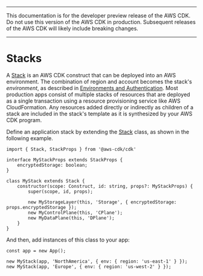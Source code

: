 --------

 This documentation is for the developer preview release of the AWS CDK\. Do not use this version of the AWS CDK in production\. Subsequent releases of the AWS CDK will likely include breaking changes\. 

--------

# Stacks<a name="stacks"></a>

A [Stack](https://awslabs.github.io/aws-cdk/refs/_aws-cdk_cdk.html#@aws-cdk/cdk.Stack) is an AWS CDK construct that can be deployed into an AWS environment\. The combination of region and account becomes the stack's *environment*, as described in [Environments and Authentication](environments.md)\. Most production apps consist of multiple stacks of resources that are deployed as a single transaction using a resource provisioning service like AWS CloudFormation\. Any resources added directly or indirectly as children of a stack are included in the stack's template as it is synthesized by your AWS CDK program\.

Define an application stack by extending the [Stack](https://awslabs.github.io/aws-cdk/refs/_aws-cdk_cdk.html#@aws-cdk/cdk.Stack) class, as shown in the following example\.

```
import { Stack, StackProps } from '@aws-cdk/cdk'

interface MyStackProps extends StackProps {
    encryptedStorage: boolean;
}

class MyStack extends Stack {
    constructor(scope: Construct, id: string, props?: MyStackProps) {
        super(scope, id, props);

        new MyStorageLayer(this, 'Storage', { encryptedStorage: props.encryptedStorage });
        new MyControlPlane(this, 'CPlane');
        new MyDataPlane(this, 'DPlane');
    }
}
```

And then, add instances of this class to your app:

```
const app = new App();

new MyStack(app, 'NorthAmerica', { env: { region: 'us-east-1' } });
new MyStack(app, 'Europe', { env: { region: 'us-west-2' } });
```